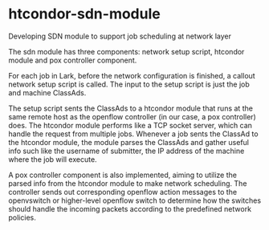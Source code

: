 htcondor-sdn-module
===================

Developing SDN module to support job scheduling at network layer

The sdn module has three components: network setup script, htcondor module and 
pox controller component.

For each job in Lark, before the network configuration is finished, a callout 
network setup script is called. The input to the setup script is just the job 
and machine ClassAds. 

The setup script sents the ClassAds to a htcondor module that runs at the same 
remote host as the openflow controller (in our case, a pox controller) does. 
The htcondor module performs like a TCP socket server, which can handle the 
request from multiple jobs. Whenever a job sents the ClassAd to the htcondor 
module, the module parses the ClassAds and gather useful info such like 
the username of submitter, the IP address of the machine where the job will 
execute.

A pox controller component is also implemented, aiming to utilize the parsed 
info from the htcondor module to make network scheduling. The controller sends 
out corresponding openflow action messages to the openvswitch or higher-level 
openflow switch to determine how the switches should handle the incoming 
packets according to the predefined network policies.
